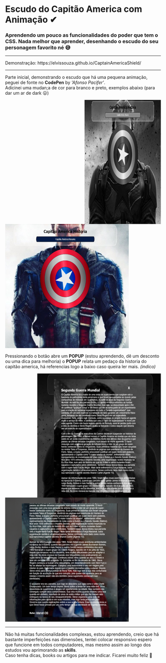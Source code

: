 # Escudo do Capitão America com Animação ✔
<h3>Aprendendo um pouco as funcionalidades do poder que tem o CSS. Nada melhor que aprender, desenhando o escudo do seu personagem favorito né 😅</h3>

---

<p>Demonstração: https://elvissouza.github.io/CaptainAmericaShield/</p>

---

<p>Parte inicial, demonstrando o escudo que há uma pequena animação, peguei de fonte no <b>CodePen</b> by <i>'Afonso Pacifer'</i>.<br/>Adicinei uma mudan;a de cor para branco e preto, exemplos abaixo (para dar um ar de dark 😛) </p>
<img src ="https://raw.githubusercontent.com/elvissouza/CaptainAmericaShield/master/assets/example2.png" height= "400px" width= "49%" align="right">
<img src ="https://raw.githubusercontent.com/elvissouza/CaptainAmericaShield/master/assets/example.png" height= "400px" width= "400x">

<p>Pressionando o botão abre um <b>POPUP</b> (estou aprendendo, dê um desconto ou uma dica para melhoria) o <b>POPUP</b> relata um pedaço da historia do capitão america, há referencias logo a baixo caso queira ler mais. <i>(indico)</i></p>
<img src ="https://raw.githubusercontent.com/elvissouza/CaptainAmericaShield/master/assets/pressButton.png" height= "400px" width= "400px"align="right">
<img src ="https://raw.githubusercontent.com/elvissouza/CaptainAmericaShield/master/assets/pressButton2.png" height= "400px" width= "400px">

---

<p>Não há muitas funcionalidades complexas, estou aprendendo, creio que há bastante imperfeições nas dimensões, tentei colocar responsivo espero que funcione em todos computadores, mas mesmo assim ao longo dos estudos vou aprimorando as <b>skills</b>. <br/>Caso tenha dicas, books ou artigos para me indicar. Ficarei muito feliz 💓</p>

